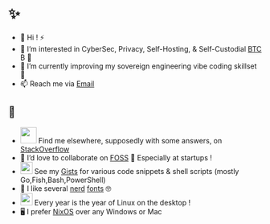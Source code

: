 # ✨
- 👋 Hi ! ⚡
- 👀 I’m interested in CyberSec, Privacy, Self-Hosting, & Self-Custodial [BTC](https://bitcoin.org/en/) ₿ 🧡
- 🌱 I’m currently improving my sovereign engineering vibe coding skillset 💜
- 📫 Reach me via [Email](mailto:rbk6ylds@mailer.me)
## 🤔
- <img src="https://cdn.sstatic.net/Sites/stackoverflow/company/img/logos/so/so-icon.png" width="32"/> Find me elsewhere, supposedly with some answers, on [StackOverflow](https://stackoverflow.com/users/3613951/roelds)
- 💞️ I’d love to collaborate on [FOSS](https://www.gnu.org/philosophy/philosophy.html) 🔭 Especially at startups !
- <img src="https://user-images.githubusercontent.com/7102064/162039887-1c965add-101f-40c6-bed9-d19caf21a6de.png" width="24"/> See my [Gists](https://gist.github.com/roelds) for various code snippets & shell scripts (mostly Go,Fish,Bash,PowerShell)
- 🎨 I like several [nerd](https://www.programmingfonts.org/#hack) [fonts](https://www.programmingfonts.org/#source-code-pro) 🤓
- <img src="https://user-images.githubusercontent.com/7102064/159778177-b1bf3381-569f-4390-8c21-04d30533fc7b.png" width="24"/> Every year is the year of Linux on the desktop !
- 🖥️ I prefer [NixOS](https://nixos.org/) over any Windows or Mac
<!---
roelds/roelds is a ✨ special ✨ repository because its `README.md` (this file) appears on your GitHub profile.
You can click the Preview link to take a look at your changes.
--->
